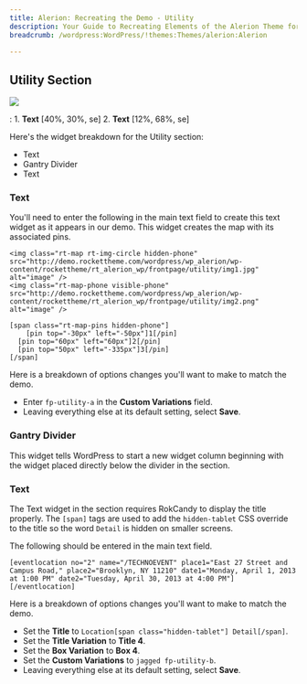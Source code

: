 ```yaml
---
title: Alerion: Recreating the Demo - Utility
description: Your Guide to Recreating Elements of the Alerion Theme for WordPress
breadcrumb: /wordpress:WordPress/!themes:Themes/alerion:Alerion

---
```


Utility Section
-----

![][demo]

:	1. **Text** [40%, 30%, se]
	2. **Text** [12%, 68%, se]

Here's the widget breakdown for the Utility section:

* Text
* Gantry Divider
* Text

### Text

You'll need to enter the following in the main text field to create this text widget as it appears in our demo. This widget creates the map with its associated pins.

~~~
<img class="rt-map rt-img-circle hidden-phone" src="http://demo.rockettheme.com/wordpress/wp_alerion/wp-content/rockettheme/rt_alerion_wp/frontpage/utility/img1.jpg" alt="image" />
<img class="rt-map-phone visible-phone" src="http://demo.rockettheme.com/wordpress/wp_alerion/wp-content/rockettheme/rt_alerion_wp/frontpage/utility/img2.png" alt="image" />

[span class="rt-map-pins hidden-phone"]
    [pin top="-30px" left="-50px"]1[/pin]
  [pin top="60px" left="60px"]2[/pin]
  [pin top="50px" left="-335px"]3[/pin]
[/span]
~~~

Here is a breakdown of options changes you'll want to make to match the demo.

* Enter `fp-utility-a` in the **Custom Variations** field.
* Leaving everything else at its default setting, select **Save**.

### Gantry Divider

This widget tells WordPress to start a new widget column beginning with the widget placed directly below the divider in the section.

### Text

The Text widget in the section requires RokCandy to display the title properly. The `[span]` tags are used to add the `hidden-tablet` CSS override to the title so the word `Detail` is hidden on smaller screens.

The following should be entered in the main text field.

~~~
[eventlocation no="2" name="/TECHNOEVENT" place1="East 27 Street and Campus Road," place2="Brooklyn, NY 11210" date1="Monday, April 1, 2013 at 1:00 PM" date2="Tuesday, April 30, 2013 at 4:00 PM"][/eventlocation]
~~~

Here is a breakdown of options changes you'll want to make to match the demo.

* Set the **Title** to `Location[span class="hidden-tablet"] Detail[/span]`.
* Set the **Title Variation** to **Title 4**.
* Set the **Box Variation** to **Box 4**.
* Set the **Custom Variations** to `jagged fp-utility-b`.
* Leaving everything else at its default setting, select **Save**.

[demo]: assets/demo_5.jpeg
[demo2]: assets/demo_4.jpeg